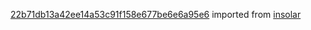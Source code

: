 [22b71db13a42ee14a53c91f158e677be6e6a95e6](https://github.com/insolar/insolar/commit/22b71db13a42ee14a53c91f158e677be6e6a95e6) imported from [insolar](https://github.com/insolar/insolar)
